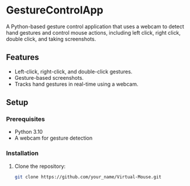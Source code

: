 # GestureControlApp

A Python-based gesture control application that uses a webcam to detect hand gestures and control mouse actions, including left click, right click, double click, and taking screenshots.

## Features
- Left-click, right-click, and double-click gestures.
- Gesture-based screenshots.
- Tracks hand gestures in real-time using a webcam.

## Setup

### Prerequisites
- Python 3.10 
- A webcam for gesture detection

### Installation
1. Clone the repository:
   ```bash
   git clone https://github.com/your_name/Virtual-Mouse.git


